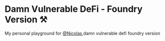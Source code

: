 # Damn Vulnerable DeFi - Foundry Version ⚒️

My personal playground for [@Nicolas ](https://github.com/nicolasgarcia214) damn vulnerable defi foundry version
